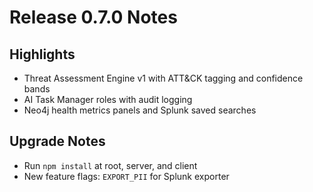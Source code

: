 # Release 0.7.0 Notes

## Highlights
- Threat Assessment Engine v1 with ATT&CK tagging and confidence bands
- AI Task Manager roles with audit logging
- Neo4j health metrics panels and Splunk saved searches

## Upgrade Notes
- Run `npm install` at root, server, and client
- New feature flags: `EXPORT_PII` for Splunk exporter
